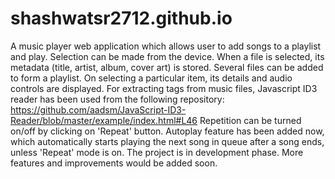 # shashwatsr2712.github.io
A music player web application which allows user to add songs to a playlist and play.
Selection can be made from the device. When a file is selected, its metadata (title, artist, album, cover art) is stored.
Several files can be added to form a playlist. On selecting a particular item, its details and audio controls are displayed.
For extracting tags from music files, Javascript ID3 reader has been used from the following repository: https://github.com/aadsm/JavaScript-ID3-Reader/blob/master/example/index.html#L46
Repetition can be turned on/off by clicking on 'Repeat' button.
Autoplay feature has been added now, which automatically starts playing the next song in queue after a song ends, unless 'Repeat' mode is on.
The project is in development phase. More features and improvements would be added soon.

